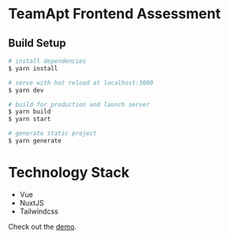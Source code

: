 # TeamApt Frontend Assessment

## Build Setup

```bash
# install dependencies
$ yarn install

# serve with hot reload at localhost:3000
$ yarn dev

# build for production and launch server
$ yarn build
$ yarn start

# generate static project
$ yarn generate
```

# Technology Stack

- Vue
- NuxtJS
- Tailwindcss


Check out the [demo](https://teamapt-frontend-assestment.netlify.app/).

